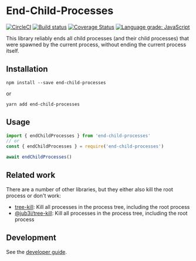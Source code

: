 # End-Child-Processes

[![CircleCI](https://circleci.com/gh/kevgo/end-child-processes.svg?style=shield)](https://circleci.com/gh/kevgo/end-child-processes) [![Build status](https://ci.appveyor.com/api/projects/status/mawb87nkafx7sqvx/branch/master?svg=true)](https://ci.appveyor.com/project/kevgo/end-child-processes/branch/master)
[![Coverage Status](https://coveralls.io/repos/github/kevgo/end-child-processes/badge.svg)](https://coveralls.io/github/kevgo/end-child-processes)
[![Language grade: JavaScript](https://img.shields.io/lgtm/grade/javascript/g/kevgo/end-child-processes.svg)](https://lgtm.com/projects/g/kevgo/end-child-processes/context:javascript)

This library reliably ends all child processes (and their child processes)
that were spawned by the current process,
without ending the current process itself.

## Installation

```
npm install --save end-child-processes
```

or

```
yarn add end-child-processes
```

## Usage

```js
import { endChildProcesses } from 'end-child-processes'
// or
const { endChildProcesses } = require('end-child-processes')

await endChildProcesses()
```

## Related work

There are a number of other libraries,
but they either also kill the root process
or don't work:

- [tree-kill](https://github.com/pkrumins/node-tree-kill): Kill all processes in the process tree, including the root process
- [@jub3i/tree-kill](https://github.com/jub3i/tree-kill): Kill all processes in the process tree, including the root process

## Development

See the [developer guide](CONTRIBUTING.md).
